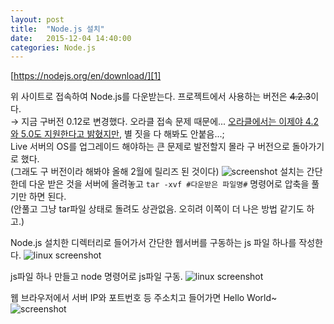 ```yaml
---
layout: post
title:  "Node.js 설치"
date:   2015-12-04 14:40:00
categories: Node.js
---
```


[https://nodejs.org/en/download/][1]

위 사이트로 접속하여 Node.js를 다운받는다. 프로젝트에서 사용하는 버전은 ~~4.2.3~~이다.  
→ 지금 구버전 0.12로 변경했다. 오라클 접속 문제 때문에... [오라클에서는 이제야 4.2와 5.0도 지원한다고 밝혔지만][2],
별 짓을 다 해봐도 안붙음...;  
Live 서버의 OS를 업그레이드 해야하는 큰 문제로 발전할지 몰라 구 버전으로 돌아가기로 했다.  
(그래도 구 버전이라 해봐야 올해 2월에 릴리즈 된 것이다)
![screenshot](./../../../../../images/20151204/1.png)
설치는 간단한데 다운 받은 것을 서버에 올려놓고 `tar -xvf #다운받은 파일명#` 명령어로 압축을 풀기만 하면 된다.  
(안풀고 그냥 tar파일 상태로 돌려도 상관없음. 오히려 이쪽이 더 나은 방법 같기도 하고.)

Node.js 설치한 디렉터리로 들어가서 간단한 웹서버를 구동하는 js 파일 하나를 작성한다.
![linux screenshot](./../../../../../images/20151204/2.png)

js파일 하나 만들고 node 명령어로 js파일 구동.
![linux screenshot](./../../../../../images/20151204/3.png)

웹 브라우저에서 서버 IP와 포트번호 등 주소치고 들어가면 Hello World~
![screenshot](./../../../../../images/20151204/4.png)

[1]: https://nodejs.org/en/download/
[2]: https://blogs.oracle.com/opal/entry/node_oracledb_1_4_0